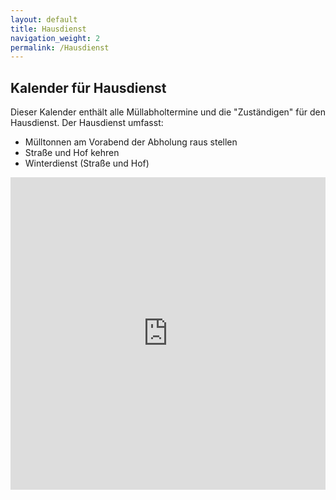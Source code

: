 ```yaml
---
layout: default
title: Hausdienst
navigation_weight: 2
permalink: /Hausdienst
---
```

## Kalender für Hausdienst

Dieser Kalender enthält alle Müllabholtermine und die "Zuständigen" für den Hausdienst. Der Hausdienst umfasst:

* Mülltonnen am Vorabend der Abholung raus stellen
* Straße und Hof kehren
* Winterdienst (Straße und Hof)

<iframe src="https://calendar.google.com/calendar/embed?src=udvosaunpbn35qgkj72dg06vj0%40group.calendar.google.com&ctz=Europe%2FBerlin" style="border: 0" frameborder="0" scrolling="no" width="100%" height="500px"></iframe>
